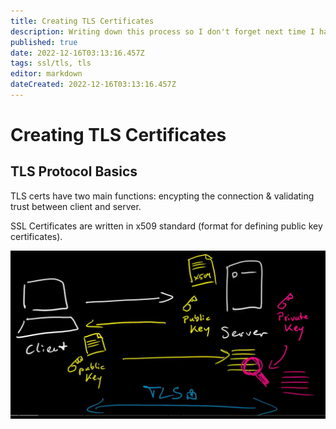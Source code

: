 ```yaml
---
title: Creating TLS Certificates
description: Writing down this process so I don't forget next time I have to do this for work. 
published: true
date: 2022-12-16T03:13:16.457Z
tags: ssl/tls, tls
editor: markdown
dateCreated: 2022-12-16T03:13:16.457Z
---
```


# Creating TLS Certificates

## TLS Protocol Basics

TLS certs have two main functions: encypting the connection & validating trust between client and server. 

SSL Certificates are written in x509 standard (format for defining public key certificates).

![tls_handshake.png](/images/tls_handshake.png)